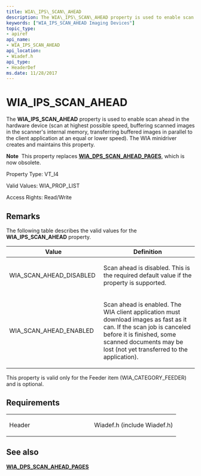 ```yaml
---
title: WIA\_IPS\_SCAN\_AHEAD
description: The WIA\_IPS\_SCAN\_AHEAD property is used to enable scan ahead in the hardware device (scan at highest possible speed, buffering scanned images in the scanner's internal memory, transferring buffered images in parallel to the client application at an equal or lower speed). The WIA minidriver creates and maintains this property.
keywords: ["WIA_IPS_SCAN_AHEAD Imaging Devices"]
topic_type:
- apiref
api_name:
- WIA_IPS_SCAN_AHEAD
api_location:
- Wiadef.h
api_type:
- HeaderDef
ms.date: 11/28/2017
---
```


# WIA\_IPS\_SCAN\_AHEAD


The **WIA\_IPS\_SCAN\_AHEAD** property is used to enable scan ahead in the hardware device (scan at highest possible speed, buffering scanned images in the scanner's internal memory, transferring buffered images in parallel to the client application at an equal or lower speed). The WIA minidriver creates and maintains this property.




**Note**  This property replaces [**WIA\_DPS\_SCAN\_AHEAD\_PAGES**](wia-dps-scan-ahead-pages.md), which is now obsolete.

 

Property Type: VT\_I4

Valid Values: WIA\_PROP\_LIST

Access Rights: Read/Write

## Remarks

The following table describes the valid values for the **WIA\_IPS\_SCAN\_AHEAD** property.

<table>
<colgroup>
<col width="50%" />
<col width="50%" />
</colgroup>
<thead>
<tr class="header">
<th>Value</th>
<th>Definition</th>
</tr>
</thead>
<tbody>
<tr class="odd">
<td><p>WIA_SCAN_AHEAD_DISABLED</p></td>
<td><p>Scan ahead is disabled. This is the required default value if the property is supported.</p></td>
</tr>
<tr class="even">
<td><p>WIA_SCAN_AHEAD_ENABLED</p></td>
<td><p>Scan ahead is enabled. The WIA client application must download images as fast as it can. If the scan job is canceled before it is finished, some scanned documents may be lost (not yet transferred to the application).</p></td>
</tr>
</tbody>
</table>

 

This property is valid only for the Feeder item (WIA\_CATEGORY\_FEEDER) and is optional.

## Requirements

<table>
<colgroup>
<col width="50%" />
<col width="50%" />
</colgroup>
<tbody>
<tr class="odd">
<td><p>Header</p></td>
<td>Wiadef.h (include Wiadef.h)</td>
</tr>
</tbody>
</table>

## See also


[**WIA\_DPS\_SCAN\_AHEAD\_PAGES**](wia-dps-scan-ahead-pages.md)

 

 






